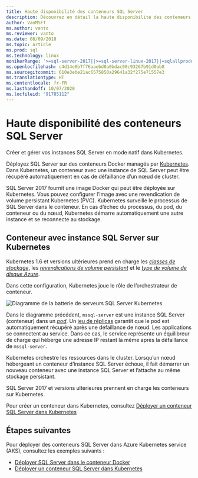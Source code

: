 ```yaml
---
title: Haute disponibilité des conteneurs SQL Server
description: Découvrez en détail la haute disponibilité des conteneurs SQL Server. Découvrez également le déploiement d’un conteneur avec SQL Server sur Kubernetes.
author: VanMSFT
ms.author: vanto
ms.reviewer: vanto
ms.date: 08/09/2018
ms.topic: article
ms.prod: sql
ms.technology: linux
monikerRange: '>=sql-server-2017||>=sql-server-linux-2017||=sqlallproducts-allversions'
ms.openlocfilehash: c4d14e0b7f76aaebd0a0bdac00c93267b91d0ab8
ms.sourcegitcommit: 610e3ebe21ac6575850a29641a32f275e71557e3
ms.translationtype: HT
ms.contentlocale: fr-FR
ms.lasthandoff: 10/07/2020
ms.locfileid: "91785112"
---
```

# <a name="high-availability-for-sql-server-containers"></a>Haute disponibilité des conteneurs SQL Server

Créer et gérer vos instances SQL Server en mode natif dans Kubernetes.

Déployez SQL Server sur des conteneurs Docker managés par [Kubernetes](https://kubernetes.io/). Dans Kubernetes, un conteneur avec une instance de SQL Server peut être récupéré automatiquement en cas de défaillance d’un nœud de cluster.

SQL Server 2017 fournit une image Docker qui peut être déployée sur Kubernetes. Vous pouvez configurer l’image avec une revendication de volume persistant Kubernetes (PVC). Kubernetes surveille le processus de SQL Server dans le conteneur. En cas d’échec du processus, du pod, du conteneur ou du nœud, Kubernetes démarre automatiquement une autre instance et se reconnecte au stockage.

## <a name="container-with-sql-server-instance-on-kubernetes"></a>Conteneur avec instance SQL Server sur Kubernetes

Kubernetes 1.6 et versions ultérieures prend en charge les [*classes de stockage*](https://kubernetes.io/docs/concepts/storage/storage-classes/), les [*revendications de volume persistant*](https://kubernetes.io/docs/concepts/storage/storage-classes/#persistentvolumeclaims) et le [*type de volume de disque Azure*](https://github.com/kubernetes/examples/tree/master/staging/volumes/azure_disk). 

Dans cette configuration, Kubernetes joue le rôle de l’orchestrateur de conteneur. 

![Diagramme de la batterie de serveurs SQL Server Kubernetes](media/tutorial-sql-server-containers-kubernetes/kubernetes-sql.png)

Dans le diagramme précédent, `mssql-server` est une instance SQL Server (conteneur) dans un [*pod*](https://kubernetes.io/docs/concepts/workloads/pods/pod/). Un [jeu de réplicas](https://kubernetes.io/docs/concepts/workloads/controllers/replicaset/) garantit que le pod est automatiquement récupéré après une défaillance de nœud. Les applications se connectent au service. Dans ce cas, le service représente un équilibreur de charge qui héberge une adresse IP restant la même après la défaillance de `mssql-server`.

Kubernetes orchestre les ressources dans le cluster. Lorsqu’un nœud hébergeant un conteneur d’instance SQL Server échoue, il fait démarrer un nouveau conteneur avec une instance SQL Server et l’attache au même stockage persistant.

SQL Server 2017 et versions ultérieures prennent en charge les conteneurs sur Kubernetes.

Pour créer un conteneur dans Kubernetes, consultez [Déployer un conteneur SQL Server dans Kubernetes](tutorial-sql-server-containers-kubernetes.md)

## <a name="next-steps"></a>Étapes suivantes

Pour déployer des conteneurs SQL Server dans Azure Kubernetes service (AKS), consultez les exemples suivants :
* [Déployer SQL Server dans le conteneur Docker](sql-server-linux-configure-docker.md)
* [Déployer un conteneur SQL Server dans Kubernetes](tutorial-sql-server-containers-kubernetes.md)
